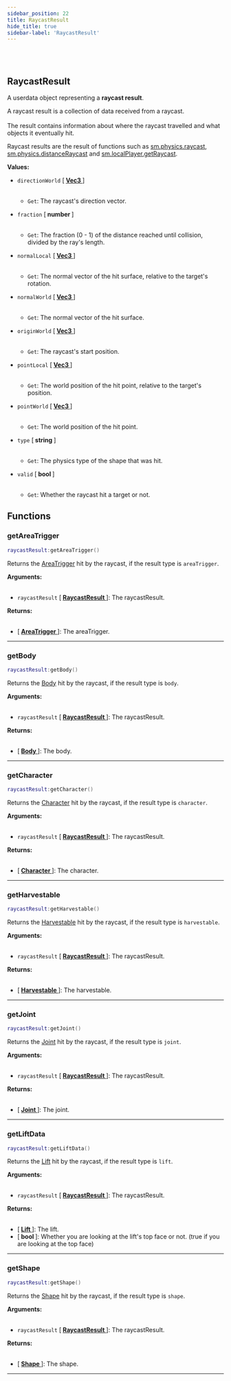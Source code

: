 ```yaml
---
sidebar_position: 22
title: RaycastResult
hide_title: true
sidebar-label: 'RaycastResult'
---
```


<br></br>

## RaycastResult

A userdata object representing a <strong>raycast result</strong>.

A raycast result is a collection of data received from a raycast. <br></br>
The result contains information about where the raycast travelled and what objects it eventually hit.

Raycast results are the result of functions such as [sm.physics.raycast](/docs/Game-Script-Environment/Static-Functions/sm.physics#raycast), [sm.physics.distanceRaycast](/docs/Game-Script-Environment/Static-Functions/sm.physics#distanceraycast) and [sm.localPlayer.getRaycast](/docs/Game-Script-Environment/Static-Functions/sm.localPlayer#getraycast).

<strong>Values:</strong>

- <code>directionWorld</code> [<strong> <a href="/docs/Game-Script-Environment/Userdata/Vec3"> Vec3 </a> </strong>] <br></br>

	- <code>Get</code>: The raycast's direction vector.


- <code>fraction</code> [<strong> number </strong>] <br></br>

	- <code>Get</code>: The fraction (0 - 1) of the distance reached until collision, divided by the ray's length.


- <code>normalLocal</code> [<strong> <a href="/docs/Game-Script-Environment/Userdata/Vec3"> Vec3 </a> </strong>] <br></br>

	- <code>Get</code>: The normal vector of the hit surface, relative to the target's rotation.


- <code>normalWorld</code> [<strong> <a href="/docs/Game-Script-Environment/Userdata/Vec3"> Vec3 </a> </strong>] <br></br>

	- <code>Get</code>: The normal vector of the hit surface.


- <code>originWorld</code> [<strong> <a href="/docs/Game-Script-Environment/Userdata/Vec3"> Vec3 </a> </strong>] <br></br>

	- <code>Get</code>: The raycast's start position.


- <code>pointLocal</code> [<strong> <a href="/docs/Game-Script-Environment/Userdata/Vec3"> Vec3 </a> </strong>] <br></br>

	- <code>Get</code>: The world position of the hit point, relative to the target's position.


- <code>pointWorld</code> [<strong> <a href="/docs/Game-Script-Environment/Userdata/Vec3"> Vec3 </a> </strong>] <br></br>

	- <code>Get</code>: The world position of the hit point.


- <code>type</code> [<strong> string </strong>] <br></br>

	- <code>Get</code>: The physics type of the shape that was hit.


- <code>valid</code> [<strong> bool </strong>] <br></br>

	- <code>Get</code>: Whether the raycast hit a target or not.




## Functions

### getAreaTrigger

```lua
raycastResult:getAreaTrigger()
```

Returns the [AreaTrigger](/docs/Game-Script-Environment/Userdata/AreaTrigger) hit by the raycast, if the result type is <code>areaTrigger</code>.

<strong>Arguments:</strong> <br></br>

- <code>raycastResult</code> [<strong> <a href="/docs/Game-Script-Environment/Userdata/RaycastResult"> RaycastResult </a> </strong>]: The raycastResult.

<strong>Returns:</strong> <br></br>

- [<strong> <a href="/docs/Game-Script-Environment/Userdata/AreaTrigger"> AreaTrigger </a> </strong>]: The areaTrigger.

---

### getBody

```lua
raycastResult:getBody()
```

Returns the [Body](/docs/Game-Script-Environment/Userdata/Body) hit by the raycast, if the result type is <code>body</code>.

<strong>Arguments:</strong> <br></br>

- <code>raycastResult</code> [<strong> <a href="/docs/Game-Script-Environment/Userdata/RaycastResult"> RaycastResult </a> </strong>]: The raycastResult.

<strong>Returns:</strong> <br></br>

- [<strong> <a href="/docs/Game-Script-Environment/Userdata/Body"> Body </a> </strong>]: The body.

---

### getCharacter

```lua
raycastResult:getCharacter()
```

Returns the [Character](/docs/Game-Script-Environment/Userdata/Character) hit by the raycast, if the result type is <code>character</code>.

<strong>Arguments:</strong> <br></br>

- <code>raycastResult</code> [<strong> <a href="/docs/Game-Script-Environment/Userdata/RaycastResult"> RaycastResult </a> </strong>]: The raycastResult.

<strong>Returns:</strong> <br></br>

- [<strong> <a href="/docs/Game-Script-Environment/Userdata/Character"> Character </a> </strong>]: The character.

---

### getHarvestable

```lua
raycastResult:getHarvestable()
```

Returns the [Harvestable](/docs/Game-Script-Environment/Userdata/Harvestable) hit by the raycast, if the result type is <code>harvestable</code>.

<strong>Arguments:</strong> <br></br>

- <code>raycastResult</code> [<strong> <a href="/docs/Game-Script-Environment/Userdata/RaycastResult"> RaycastResult </a> </strong>]: The raycastResult.

<strong>Returns:</strong> <br></br>

- [<strong> <a href="/docs/Game-Script-Environment/Userdata/Harvestable"> Harvestable </a> </strong>]: The harvestable.

---

### getJoint

```lua
raycastResult:getJoint()
```

Returns the [Joint](/docs/Game-Script-Environment/Userdata/Joint) hit by the raycast, if the result type is <code>joint</code>.

<strong>Arguments:</strong> <br></br>

- <code>raycastResult</code> [<strong> <a href="/docs/Game-Script-Environment/Userdata/RaycastResult"> RaycastResult </a> </strong>]: The raycastResult.

<strong>Returns:</strong> <br></br>

- [<strong> <a href="/docs/Game-Script-Environment/Userdata/Joint"> Joint </a> </strong>]: The joint.

---

### getLiftData

```lua
raycastResult:getLiftData()
```

Returns the [Lift](/docs/Game-Script-Environment/Userdata/Lift) hit by the raycast, if the result type is <code>lift</code>.

<strong>Arguments:</strong> <br></br>

- <code>raycastResult</code> [<strong> <a href="/docs/Game-Script-Environment/Userdata/RaycastResult"> RaycastResult </a> </strong>]: The raycastResult.

<strong>Returns:</strong> <br></br>

- [<strong> <a href="/docs/Game-Script-Environment/Userdata/Lift"> Lift </a> </strong>]: The lift.
- [<strong> bool </strong>]: Whether you are looking at the lift's top face or not. (true if you are looking at the top face)

---


### getShape

```lua
raycastResult:getShape()
```

Returns the [Shape](/docs/Game-Script-Environment/Userdata/Shape) hit by the raycast, if the result type is <code>shape</code>.

<strong>Arguments:</strong> <br></br>

- <code>raycastResult</code> [<strong> <a href="/docs/Game-Script-Environment/Userdata/RaycastResult"> RaycastResult </a> </strong>]: The raycastResult.

<strong>Returns:</strong> <br></br>

- [<strong> <a href="/docs/Game-Script-Environment/Userdata/Shape"> Shape </a> </strong>]: The shape.

---